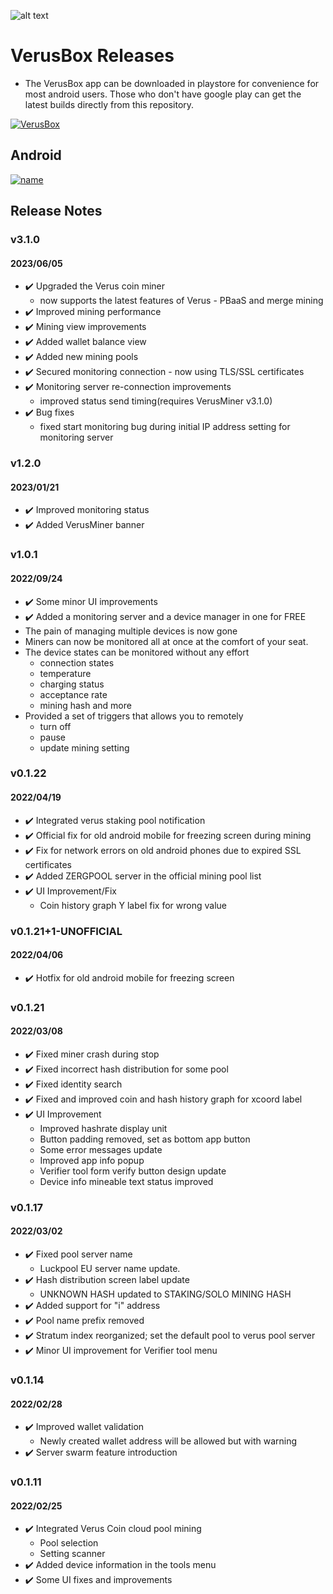 
![alt text](https://play-lh.googleusercontent.com/AhTPun8WB1zckCZZs5UWcJl28LnYelQF-oTBxd0g8gqdmuMVAmnO_3ahb9c8J3v95A=s180-rw)

# VerusBox Releases
- The VerusBox app can be downloaded in playstore for convenience for most android users. Those who don't have google play can get the latest builds directly from this repository. 

[![VerusBox](https://play-lh.googleusercontent.com/aPq7Bu_qqcxnrM6niSAt1E8Ar3yRS6wdszZ04_A0iBbBDNW9Jwt-p_8pcKDiv3c-D0Nk=w720-h310-rw)](https://youtu.be/WYy5E6JMykY)

## Android
[![name](https://www.gstatic.com/android/market_images/web/play_prism_hlock_2x.png)](https://play.google.com/store/apps/details?id=com.pangzlab.verus_box&hl=en_US&gl=US)

## Release Notes

### v3.1.0
#### 2023/06/05
- ✔️ Upgraded the Verus coin miner
	- now supports the latest features of Verus - PBaaS and merge mining
- ✔️ Improved mining performance
- ✔️ Mining view improvements
- ✔️ Added wallet balance view
- ✔️ Added new mining pools
- ✔️ Secured monitoring connection - now using TLS/SSL certificates
- ✔️ Monitoring server re-connection improvements
	- improved status send timing(requires VerusMiner v3.1.0)
- ✔️ Bug fixes
	- fixed start monitoring bug during initial IP address setting for monitoring server

### v1.2.0
#### 2023/01/21
- ✔️ Improved monitoring status 
- ✔️ Added VerusMiner banner

### v1.0.1
#### 2022/09/24
- ✔️ Some minor UI improvements
- ✔️ Added a monitoring server and a device manager in one for FREE
 - The pain of managing multiple devices is now gone
 - Miners can now be monitored all at once at the comfort of your seat.
 - The device states can be monitored without any effort 
   - connection states
   - temperature
   - charging status
   - acceptance rate
   - mining hash and more 
 - Provided a set of triggers that allows you to remotely
   - turn off
   - pause
   - update mining setting
### v0.1.22
#### 2022/04/19
- ✔️ Integrated verus staking pool notification
- ✔️ Official fix for old android mobile for freezing screen during mining
- ✔️ Fix for network errors on old android phones due to expired SSL certificates
- ✔️ Added ZERGPOOL server in the official mining pool list
- ✔️ UI Improvement/Fix
    - Coin history graph Y label fix for wrong value

### v0.1.21+1-UNOFFICIAL
#### 2022/04/06
- ✔️ Hotfix for old android mobile for freezing screen
### v0.1.21
#### 2022/03/08
- ✔️ Fixed miner crash during stop
- ✔️ Fixed incorrect hash distribution for some pool
- ✔️ Fixed identity search
- ✔️ Fixed and improved coin and hash history graph for xcoord label
- ✔️ UI Improvement
    - Improved hashrate display unit
    - Button padding removed, set as bottom app button
    - Some error messages update
    - Improved app info popup
    - Verifier tool form verify button design update
    - Device info mineable text status improved
### v0.1.17
#### 2022/03/02
- ✔️ Fixed pool server name
    - Luckpool EU server name update.
- ✔️ Hash distribution screen label update
    - UNKNOWN HASH updated to STAKING/SOLO MINING HASH
- ✔️ Added support for "i" address
- ✔️ Pool name prefix removed
- ✔️ Stratum index reorganized; set the default pool to verus pool server
- ✔️ Minor UI improvement for Verifier tool menu
### v0.1.14
#### 2022/02/28
- ✔️ Improved wallet validation
    - Newly created wallet address will be allowed but with warning
- ✔️ Server swarm feature introduction

### v0.1.11
#### 2022/02/25
- ✔️ Integrated Verus Coin cloud pool mining
    - Pool selection
    - Setting scanner
- ✔️ Added device information in the tools menu
- ✔️ Some UI fixes and improvements